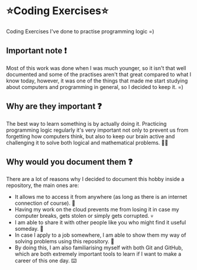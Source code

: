 # :star:**Coding Exercises**:star:

Coding Exercises I've done to practise programming logic =)

## Important note :exclamation:
Most of this work was done when I was much younger, so it isn't that well documented and some of the practises aren't that great compared to what I know today, however, it was one of the things that made me start studying about computers and programming in general, so I decided to keep it. =)

## Why are they important :question:
The best way to learn something is by actually doing it. Practicing programming logic regularly it's very important not only to prevent us from forgetting how computers think, but also to keep our brain active and challenging it to solve both logical and mathematical problems. :brain::bulb:

## Why would you document them :question:
There are a lot of reasons why I decided to document this hobby inside a repository, the main ones are:
- It allows me to access it from anywhere (as long as there is an internet connection of course). :signal_strength:
- Having my work on the cloud prevents me from losing it in case my computer breaks, gets stolen or simply gets corrupted. :skull:
- I am able to share it with other people like you who might find it useful someday. :handshake:
- In case I apply to a job somewhere, I am able to show them my way of solving problems using this repository. :necktie:
- By doing this, I am also familiarising myself with both Git and GitHub, which are both extremely important tools to learn if I want to make a career of this one day. :keyboard:
